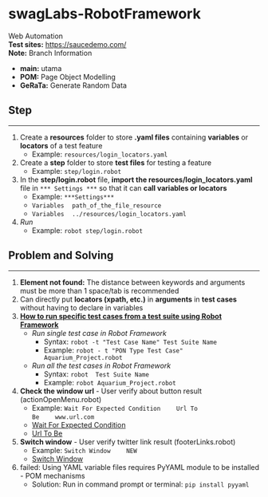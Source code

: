 # swagLabs-RobotFramework
Web Automation
<br>
**Test sites:** https://saucedemo.com/
<br>
**Note:** Branch Information
<br>
- **main:** utama
- **POM:** Page Object Modelling
- **GeRaTa:** Generate Random Data
  
## Step
---
1. Create a **resources** folder to store **.yaml files** containing **variables** or **locators** of a test feature
   - Example: `resources/login_locators.yaml`
2. Create a **step** folder to store **test files** for testing a feature
   - Example: `step/login.robot`
3. In the **step/login.robot** file, **import the resources/login_locators.yaml** file in `*** Settings ***` so that it can **call variables or locators** 
   - Example: `***Settings***`
   - `Variables`&nbsp;&nbsp;&nbsp;&nbsp;`path_of_the_file_resource`
   - `Variables`&nbsp;&nbsp;&nbsp;&nbsp;`../resources/login_locators.yaml`
4. *Run*
   - Example: `robot step/login.robot`

## Problem and Solving
---
1. **Element not found:** The distance between keywords and arguments must be more than 1 space/tab is recommended 
2. Can directly put **locators (xpath, etc.)** in **arguments** in **test cases** without having to declare in variables
3. [**How to run specific test cases from a test suite using Robot Framework**](https://stackoverflow.com/questions/25005277/how-to-run-specific-test-cases-from-a-test-suite-using-robot-framework)
   - *Run single test case in Robot Framework*
     - Syntax: `robot -t "Test Case Name" Test Suite Name`
     - Example: `robot - t "PON Type Test Case" Aquarium_Project.robot`
   - *Run all the test cases in Robot Framework*
     - Syntax: `robot  Test Suite Name`
     - Example: `robot Aquarium_Project.robot`
4. **Check the window url** - User verify about button result (actionOpenMenu.robot)
   - Example: `Wait For Expected Condition`&nbsp;&nbsp;&nbsp;&nbsp;&nbsp;&nbsp;&nbsp;&nbsp;`Url To Be`&nbsp;&nbsp;&nbsp;&nbsp;&nbsp;&nbsp;&nbsp;&nbsp;`www.url.com`
   - [Wait For Expected Condition](https://robotframework.org/SeleniumLibrary/SeleniumLibrary.html#Wait%20For%20Expected%20Condition)     
   - [Url To Be](https://www.selenium.dev/selenium/docs/api/py/webdriver_support/selenium.webdriver.support.expected_conditions.html#selenium.webdriver.support.expected_conditions.url_to_be)
5. **Switch window** - User verify twitter link result (footerLinks.robot)
   - Example: `Switch Window`&nbsp;&nbsp;&nbsp;&nbsp;&nbsp;&nbsp;&nbsp;&nbsp;`NEW`
   - [Switch Window](https://robotframework.org/SeleniumLibrary/SeleniumLibrary.html#Switch%20Window)
6. failed: Using YAML variable files requires PyYAML module to be installed - POM mechanisms
   - Solution: Run in command prompt or terminal: `pip install pyyaml`
